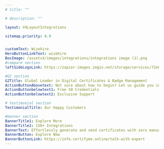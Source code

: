 ```yaml
---
# title: ""

# description: ""

layout: V4LayoutIntegrations

sitemap.priority: 0.9


customText: Wizehire
HeroButtonLinkText: wizehire
BoxImage: /assets4/images/integrations/integrations image (1).png
#compare section
leftSideLogoLink: https://zapier-images.imgix.net/storage/services/72e0fbf3b4989603fa07c65e7675c18a.png?auto=format&ixlib=react-9.8.0&fit=crop&q=50&w=60&h=60&dpr=1

#G2 section
G2Title: Global Leader in Digital Certificates & Badge Management
ActionButtonAbovetext: Not sure about how to begin? Let us guide you in the right direction!
ActionButtonbelowtext1: Free 50 Credentials
ActionButtonbelowtext2: Exclusive Support

# testimonial section
TestimonialTitle: Our Happy Customers   

#banner section
BannerTitle1: Explore More
BannerTitle2: 150+ Integrations
BannerText: Effortlessly generate and send certificates with zero manual intervention using the most advanced digital credential management software of 2023.
BannerButton: Explore Now
BannerButtonLink: https://info.certifyme.online/talk-with-expert
---
```


